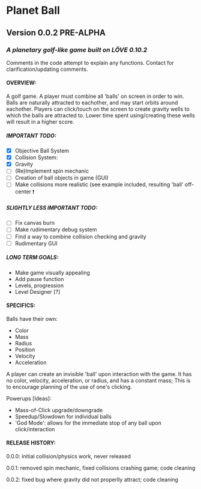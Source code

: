 # Planet Ball 
## Version 0.0.2 PRE-ALPHA
### *A planetary golf-like game built on LÖVE 0.10.2*

Comments in the code attempt to explain any functions. Contact for clarification/updating comments.

#### OVERVIEW:
A golf game. A player must combine all 'balls' on screen in order to win.
Balls are naturally attracted to eachother, and may start orbits around eachother.
Players can click/touch on the screen to create gravity wells to which the balls are attracted to.
Lower time spent using/creating these wells will result in a higher score.

##### IMPORTANT TODO:

- [x] Objective Ball System
- [x] Collision System:
- [x] Gravity
- [ ] (Re)Implement spin mechanic
- [ ] Creation of ball objects in game (GUI)
- [ ] Make collisions more realistic (see example included, resulting 'ball' off-center :exclamation:
##### SLIGHTLY LESS IMPORTANT TODO:

- [ ] Fix canvas burn
- [ ] Make rudimentary debug system
- [ ] Find a way to combine collision checking and gravity
- [ ] Rudimentary GUI

##### LONG TERM GOALS:
* Make game visually appealing
* Add pause function
* Levels, progression
* Level Designer [?]

#### SPECIFICS:
Balls have their own:
* Color
* Mass
* Radius
* Position
* Velocity
* Acceleration
	
A player can create an invisible 'ball' upon interaction with the game.
It has no color, velocity, acceleration, or radius, and has a constant mass; This is to encourage planning of the use of one's clicking.
	
Powerups [Ideas]:
* Mass-of-Click upgrade/downgrade	
* Speedup/Slowdown for individual balls
* 'God Mode': allows for the immediate stop of any ball upon click/interaction

#### RELEASE HISTORY:

0.0.0: initial collision/physics work, never released

0.0.1: removed spin mechanic, fixed collisions crashing game; code cleaning

0.0.2: fixed bug where gravity did not properlly attract; code cleaning